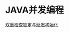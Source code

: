 # JAVA并发编程

[双重检查锁定与延迟初始化](http://www.infoq.com/cn/articles/double-checked-locking-with-delay-initialization)
